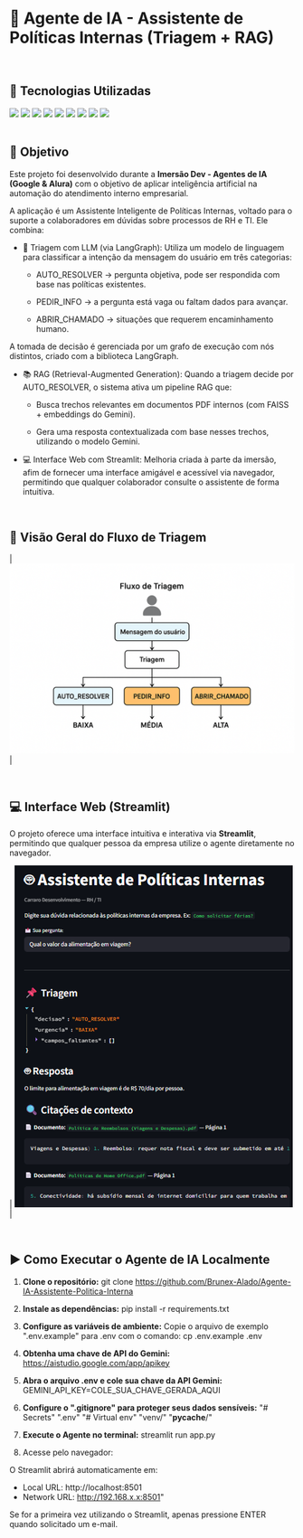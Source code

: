 # 🤖 Agente de IA - Assistente de Políticas Internas (Triagem + RAG)

<br>

## 🚀 Tecnologias Utilizadas
<div>
  <img src="https://img.shields.io/badge/Python-3776AB?style=for-the-badge&logo=python&logoColor=white">
  <img src="https://img.shields.io/badge/Google_Gemini_API-4285F4?style=for-the-badge&logo=google&logoColor=white" />
  <img src="https://img.shields.io/badge/LangChain-000000?style=for-the-badge&logo=chainlink&logoColor=white" />
  <img src="https://img.shields.io/badge/LangGraph-0066CC?style=for-the-badge&logo=airflow&logoColor=white" />
  <img src="https://img.shields.io/badge/Streamlit-FF4B4B?style=for-the-badge&logo=streamlit&logoColor=white">
  <img src="https://img.shields.io/badge/FAISS-005571?style=for-the-badge&logo=codesignal&logoColor=white" />
  <img src="https://img.shields.io/badge/Pydantic-0A66C2?style=for-the-badge&logo=fastapi&logoColor=white" />
  <img src="https://img.shields.io/badge/PyMuPDF-CC0000?style=for-the-badge&logo=adobeacrobatreader&logoColor=white" />
  <img src="https://img.shields.io/badge/Requests-478778?style=for-the-badge&logo=requests&logoColor=white">
</div>

<br>

## 🎯 Objetivo

Este projeto foi desenvolvido durante a **Imersão Dev - Agentes de IA (Google & Alura)** com o objetivo de aplicar inteligência artificial na automação do atendimento interno empresarial.

A aplicação é um Assistente Inteligente de Políticas Internas, voltado para o suporte a colaboradores em dúvidas sobre processos de RH e TI. Ele combina:

- 🧠 Triagem com LLM (via LangGraph):
Utiliza um modelo de linguagem para classificar a intenção da mensagem do usuário em três categorias:

   - AUTO_RESOLVER → pergunta objetiva, pode ser respondida com base nas políticas existentes.

   - PEDIR_INFO → a pergunta está vaga ou faltam dados para avançar.

   - ABRIR_CHAMADO → situações que requerem encaminhamento humano.

A tomada de decisão é gerenciada por um grafo de execução com nós distintos, criado com a biblioteca LangGraph.

- 📚 RAG (Retrieval-Augmented Generation):
Quando a triagem decide por AUTO_RESOLVER, o sistema ativa um pipeline RAG que:

   - Busca trechos relevantes em documentos PDF internos (com FAISS + embeddings do Gemini).

   - Gera uma resposta contextualizada com base nesses trechos, utilizando o modelo Gemini.

- 💻 Interface Web com Streamlit:
Melhoria criada à parte da imersão, afim de fornecer uma interface amigável e acessível via navegador, permitindo que qualquer colaborador consulte o assistente de forma intuitiva.

<br/>

## 🔁 Visão Geral do Fluxo de Triagem

| ![image](https://raw.githubusercontent.com/Brunex-Alado/Agente-IA-Assistente-Politica-Interna/refs/heads/main/img/fluxo_de_triagem.png) | 

<br/>

## 💻 Interface Web (Streamlit)

O projeto oferece uma interface intuitiva e interativa via **Streamlit**, permitindo que qualquer pessoa da empresa utilize o agente diretamente no navegador.

| ![image](https://raw.githubusercontent.com/Brunex-Alado/Agente-IA-Assistente-Politica-Interna/refs/heads/main/img/assistente_politcas_internas.png) |

<br/>

## ▶️ Como Executar o Agente de IA Localmente

1. **Clone o repositório:**
   git clone https://github.com/Brunex-Alado/Agente-IA-Assistente-Politica-Interna


2. **Instale as dependências:**
   pip install -r requirements.txt


3. **Configure as variáveis de ambiente:**
   Copie o arquivo de exemplo ".env.example" para .env com o comando:
   cp .env.example .env


4. **Obtenha uma chave de API do Gemini:**
    https://aistudio.google.com/app/apikey


5. **Abra o arquivo .env e cole sua chave da API Gemini:**
    GEMINI_API_KEY=COLE_SUA_CHAVE_GERADA_AQUI


6. **Configure o ".gitignore" para proteger seus dados sensíveis:**
   "# Secrets"
   ".env"
   "# Virtual env"
   "venv/"
   "__pycache__/"


7. **Execute o Agente no terminal:**
   streamlit run app.py


8. Acesse pelo navegador:

O Streamlit abrirá automaticamente em:
  - Local URL: http://localhost:8501
  - Network URL: http://192.168.x.x:8501"

Se for a primeira vez utilizando o Streamlit, apenas pressione ENTER quando solicitado um e-mail.
 
<br/>




